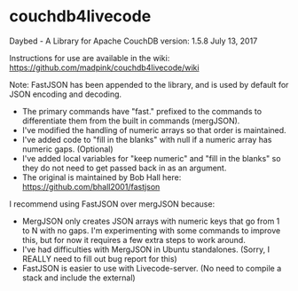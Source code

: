 # couchdb4livecode 

Daybed - A Library for Apache CouchDB  version:  1.5.8  July 13, 2017

Instructions for use are available in the wiki:
https://github.com/madpink/couchdb4livecode/wiki

Note:  FastJSON has been appended to the library, and is used by default for JSON encoding and decoding.
*  The primary commands have "fast." prefixed to the commands to differentiate them from the built in commands (mergJSON).
*  I've modified the handling of numeric arrays so that order is maintained.
*  I've added code to "fill in the blanks" with null if a numeric array has numeric gaps. (Optional)
*  I've added local variables for "keep numeric" and "fill in the blanks" so they do not need to get passed back in as an argument.
*  The original is maintained by Bob Hall here: https://github.com/bhall2001/fastjson

I recommend using FastJSON over mergJSON because:

*  MergJSON only creates JSON arrays with numeric keys that go from 1 to N with no gaps. I'm experimenting with some commands to improve this, but for now it requires a few extra steps to work around.
*  I've had difficulties with MergJSON in Ubuntu standalones. (Sorry, I REALLY need to fill out bug report for this)
*  FastJSON is easier to use with Livecode-server. (No need to compile a stack and include the external)

